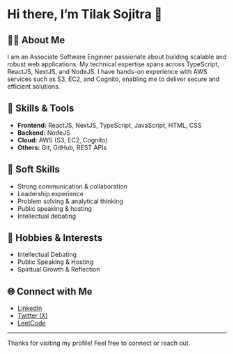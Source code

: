 # Hi there, I’m Tilak Sojitra 👋

## 👨‍💻 About Me
I am an Associate Software Engineer passionate about building scalable and robust web applications. My technical expertise spans across TypeScript, ReactJS, NextJS, and NodeJS. I have hands-on experience with AWS services such as S3, EC2, and Cognito, enabling me to deliver secure and efficient solutions.

## 🚀 Skills & Tools
- **Frontend:** ReactJS, NextJS, TypeScript, JavaScript, HTML, CSS
- **Backend:** NodeJS
- **Cloud:** AWS (S3, EC2, Cognito)
- **Others:** Git, GitHub, REST APIs

## 🧠 Soft Skills
- Strong communication & collaboration
- Leadership experience
- Problem solving & analytical thinking
- Public speaking & hosting
- Intellectual debating

## 🌱 Hobbies & Interests
- Intellectual Debating
- Public Speaking & Hosting
- Spiritual Growth & Reflection

## 🌐 Connect with Me
- [LinkedIn](https://www.linkedin.com/in/tilak-sojitra/)
- [Twitter (X)](https://x.com/TilakSojitra)
- [LeetCode](https://leetcode.com/u/Tilak_Sojitra/)

---

Thanks for visiting my profile! Feel free to connect or reach out.

